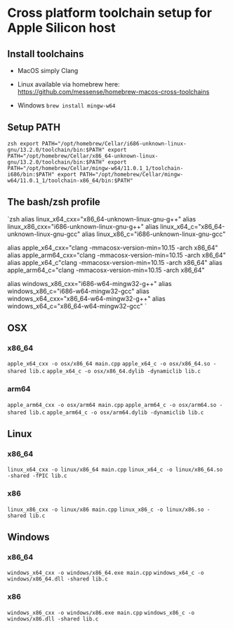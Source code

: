 # Cross platform toolchain setup for Apple Silicon host

## Install toolchains 
- MacOS
simply Clang

- Linux
available via homebrew here:
https://github.com/messense/homebrew-macos-cross-toolchains

- Windows
`brew install mingw-w64`

## Setup PATH
`zsh
export PATH="/opt/homebrew/Cellar/i686-unknown-linux-gnu/13.2.0/toolchain/bin:$PATH"
export PATH="/opt/homebrew/Cellar/x86_64-unknown-linux-gnu/13.2.0/toolchain/bin:$PATH"
export PATH="/opt/homebrew/Cellar/mingw-w64/11.0.1_1/toolchain-i686/bin:$PATH"
export PATH="/opt/homebrew/Cellar/mingw-w64/11.0.1_1/toolchain-x86_64/bin:$PATH"
`

## The bash/zsh profile
`zsh
alias linux_x64_cxx="x86_64-unknown-linux-gnu-g++"
alias linux_x86_cxx="i686-unknown-linux-gnu-g++"
alias linux_x64_c="x86_64-unknown-linux-gnu-gcc"
alias linux_x86_c="i686-unknown-linux-gnu-gcc"

alias apple_x64_cxx="clang -mmacosx-version-min=10.15 -arch x86_64"
alias apple_arm64_cxx="clang -mmacosx-version-min=10.15 -arch x86_64"
alias apple_x64_c"clang -mmacosx-version-min=10.15 -arch x86_64"
alias apple_arm64_c="clang -mmacosx-version-min=10.15 -arch x86_64"

alias windows_x86_cxx="i686-w64-mingw32-g++"
alias windows_x86_c="i686-w64-mingw32-gcc"
alias windows_x64_cxx="x86_64-w64-mingw32-g++"
alias windows_x64_c="x86_64-w64-mingw32-gcc"
`

## OSX
### x86_64
`apple_x64_cxx -o osx/x86_64 main.cpp`
`apple_x64_c -o osx/x86_64.so -shared lib.c`
`apple_x64_c -o osx/x86_64.dylib -dynamiclib lib.c`
### arm64
`apple_arm64_cxx -o osx/arm64 main.cpp`
`apple_arm64_c -o osx/arm64.so -shared lib.c`
`apple_arm64_c -o osx/arm64.dylib -dynamiclib lib.c`

## Linux
### x86_64
`linux_x64_cxx -o linux/x86_64 main.cpp`
`linux_x64_c -o linux/x86_64.so -shared -fPIC lib.c`
### x86
`linux_x86_cxx -o linux/x86 main.cpp`
`linux_x86_c -o linux/x86.so -shared lib.c`

## Windows
### x86_64
`windows_x64_cxx -o windows/x86_64.exe main.cpp`
`windows_x64_c -o windows/x86_64.dll -shared lib.c`
### x86
`windows_x86_cxx -o windows/x86.exe main.cpp`
`windows_x86_c -o windows/x86.dll -shared lib.c`

